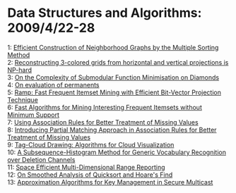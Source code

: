 # Data Structures and Algorithms: 2009/4/22-28  
1: [Efficient Construction of Neighborhood Graphs by the Multiple Sorting  Method](https://doi.org/10.48550/arXiv.0904.3151)  
2: [Reconstructing 3-colored grids from horizontal and vertical projections  is NP-hard](https://doi.org/10.48550/arXiv.0904.3169)  
3: [On the Complexity of Submodular Function Minimisation on Diamonds](https://doi.org/10.48550/arXiv.0904.3183)  
4: [On evaluation of permanents](https://doi.org/10.48550/arXiv.0904.3251)  
5: [Ramp: Fast Frequent Itemset Mining with Efficient Bit-Vector Projection  Technique](https://doi.org/10.48550/arXiv.0904.3316)  
6: [Fast Algorithms for Mining Interesting Frequent Itemsets without Minimum  Support](https://doi.org/10.48550/arXiv.0904.3319)  
7: [Using Association Rules for Better Treatment of Missing Values](https://doi.org/10.48550/arXiv.0904.3320)  
8: [Introducing Partial Matching Approach in Association Rules for Better  Treatment of Missing Values](https://doi.org/10.48550/arXiv.0904.3321)  
9: [Tag-Cloud Drawing: Algorithms for Cloud Visualization](https://doi.org/10.48550/arXiv.cs/0703109)  
10: [A Subsequence-Histogram Method for Generic Vocabulary Recognition over  Deletion Channels](https://doi.org/10.48550/arXiv.0904.3351)  
11: [Space Efficient Multi-Dimensional Range Reporting](https://doi.org/10.48550/arXiv.0806.4361)  
12: [On Smoothed Analysis of Quicksort and Hoare's Find](https://doi.org/10.48550/arXiv.0904.3898)  
13: [Approximation Algorithms for Key Management in Secure Multicast](https://doi.org/10.48550/arXiv.0904.4061)  